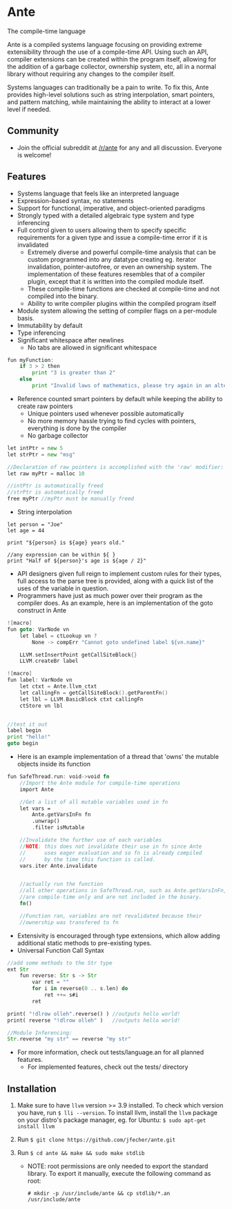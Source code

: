 # Ante
The compile-time language

Ante is a compiled systems language focusing on providing extreme extensibility through
the use of a compile-time API.  Using such an API, compiler extensions can be created
within the program itself, allowing for the addition of a garbage collector, ownership
system, etc, all in a normal library without requiring any changes to the compiler itself.

Systems languages can traditionally be a pain to write.  To fix this, Ante provides high-level
solutions such as string interpolation, smart pointers, and pattern matching, while maintaining
the ability to interact at a lower level if needed.

## Community
- Join the official subreddit at [/r/ante](https://www.reddit.com/r/ante) for any and all discussion.  Everyone is welcome!

## Features
* Systems language that feels like an interpreted language
* Expression-based syntax, no statements
* Support for functional, imperative, and object-oriented paradigms
* Strongly typed with a detailed algebraic type system and type inferencing
* Full control given to users allowing them to specify specific requirements for a given
type and issue a compile-time error if it is invalidated
    -  Extremely diverse and powerful compile-time analysis that can be custom programmed into
any datatype creating eg. iterator invalidation, pointer-autofree, or even an ownership system.
The implementation of these features resembles that of a compiler plugin, except that it is written
into the compiled module itself.
    - These compile-time functions are checked at compile-time and not compiled into the binary.
    - Ability to write compiler plugins within the compiled program itself
* Module system allowing the setting of compiler flags on a per-module basis.
* Immutability by default
* Type inferencing
* Significant whitespace after newlines
    - No tabs are allowed in significant whitespace

```go
fun myFunction:
    if 3 > 2 then
        print "3 is greater than 2"
    else
        print "Invalid laws of mathematics, please try again in an alternate universe"
```

* Reference counted smart pointers by default while keeping the ability to create raw pointers
    - Unique pointers used whenever possible automatically
    - No more memory hassle trying to find cycles with pointers, everything is done by the compiler
    - No garbage collector

```go
let intPtr = new 5
let strPtr = new "msg"

//Declaration of raw pointers is accomplished with the 'raw' modifier:
let raw myPtr = malloc 10

//intPtr is automatically freed
//strPtr is automatically freed
free myPtr //myPtr must be manually freed
```

* String interpolation

```
let person = "Joe"
let age = 44

print "${person} is ${age} years old."

//any expression can be within ${ }
print "Half of ${person}'s age is ${age / 2}"
```

* API designers given full reign to implement custom rules for their types, full access to the
parse tree is provided, along with a quick list of the uses of the variable in question.
* Programmers have just as much power over their program as the compiler does.  As an example,
here is an implementation of the goto construct in Ante

```go
![macro]
fun goto: VarNode vn
    let label = ctLookup vn ?
        None -> compErr "Cannot goto undefined label ${vn.name}"

    LLVM.setInsertPoint getCallSiteBlock{}
    LLVM.createBr label

![macro]
fun label: VarNode vn
    let ctxt = Ante.llvm_ctxt
    let callingFn = getCallSiteBlock().getParentFn()
    let lbl = LLVM.BasicBlock ctxt callingFn
    ctStore vn lbl


//test it out
label begin
print "hello!"
goto begin
```

* Here is an example implementation of a thread that 'owns' the mutable objects inside its function

```Rust
fun SafeThread.run: void->void fn
    //Import the Ante module for compile-time operations
    import Ante

    //Get a list of all mutable variables used in fn
    let vars =
        Ante.getVarsInFn fn
        .unwrap()
        .filter isMutable

    //Invalidate the further use of each variables
    //NOTE: this does not invalidate their use in fn since Ante
    //      uses eager evaluation and so fn is already compiled 
    //      by the time this function is called.
    vars.iter Ante.invalidate


    //actually run the function
    //all other operations in SafeThread.run, such as Ante.getVarsInFn,
    //are compile-time only and are not included in the binary.
    fn()

    //Function ran, variables are not revalidated because their
    //ownership was transfered to fn
```

* Extensivity is encouraged through type extensions, which allow adding additional static methods to pre-existing types.
* Universal Function Call Syntax

```rust
//add some methods to the Str type
ext Str
    fun reverse: Str s -> Str
        var ret = ""
        for i in reverse(0 .. s.len) do
            ret ++= s#i
        ret

print( "!dlrow olleh".reverse() ) //outputs hello world!
print( reverse "!dlrow olleh" )   //outputs hello world!

//Module Inferencing:
Str.reverse "my str" == reverse "my str"
```

* For more information, check out tests/language.an for all planned features.
    - For implemented features, check out the tests/ directory


## Installation
1. Make sure to have `llvm` version >= 3.9 installed.  To check which version you have, run `$ lli --version`.  To install llvm, install the `llvm` package on your distro's package manager, eg. for Ubuntu: `$ sudo apt-get install llvm`

2. Run `$ git clone https://github.com/jfecher/ante.git`

3. Run `$ cd ante && make && sudo make stdlib`

    - NOTE: root permissions are only needed to export the standard library.  To export it manually, execute the following command as root:

        `# mkdir -p /usr/include/ante && cp stdlib/*.an /usr/include/ante`
